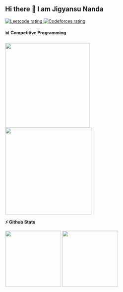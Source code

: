 ## Hi there 👋 I am Jigyansu Nanda

<p align="left">
  <a href="https://leetcode.com/Jigyansu/">
    <img src="https://cp-logo.vercel.app/leetcode/Jigyansu" alt="Leetcode rating" />
  </a>
  <a href="https://codeforces.com/profile/antiprism">
    <img src="https://raw.githubusercontent.com/Jigyansu-Nanda/cf-stats/main/output/rating.svg" alt="Codeforces rating" />
  </a>
</p>


<!--
**Jigyansu-Nanda/Jigyansu-Nanda** is a ✨ _special_ ✨ repository because its `README.md` (this file) appears on your GitHub profile.

Here are some ideas to get you started:

- 🔭 I’m currently working on ...
- 🌱 I’m currently learning ...
- 👯 I’m looking to collaborate on ...
- 🤔 I’m looking for help with ...
- 💬 Ask me about ...
- 📫 How to reach me: ...
- 😄 Pronouns: ...
- ⚡ Fun fact: ...
-->

#### 📊 Competitive Programming

<p float="left">
<img height="273em" src="https://leetcard.jacoblin.cool/Jigyansu?theme=dark&font=Karma&ext=contest" />
<img height="280em" src="https://raw.githubusercontent.com/Jigyansu-Nanda/cf-stats/main/output/light_card.svg#gh-dark-mode-only" />
</p>

<b>⚡ Github Stats</b>
<p float="left">
<img height="180em" src="https://github-readme-stats.vercel.app/api?username=Jigyansu-Nanda&show_icons=true&hide_border=true&&count_private=true&include_all_commits=true"/> 
<img height="180em" src="https://github-readme-stats.vercel.app/api/top-langs/?username=Jigyansu-Nanda&show_icons=true&hide_border=true&layout=compact&langs_count=8"/>
</p>
